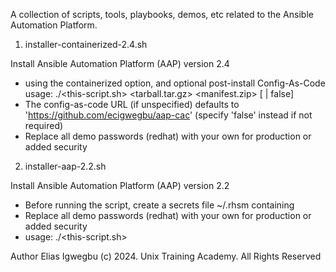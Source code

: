 A collection of scripts, tools, playbooks, demos, etc related to the Ansible Automation Platform.

1. installer-containerized-2.4.sh

  Install Ansible Automation Platform (AAP) version 2.4
  - using the containerized option, and optional post-install Config-As-Code
    usage: 
      ./<this-script.sh> <tarball.tar.gz> <manifest.zip> [<post-install-repo-url> | false]
  - The config-as-code URL (if unspecified) defaults to
    'https://github.com/ecigwegbu/aap-cac' (specify 'false' instead if not required)
  - Replace all demo passwords (redhat) with your own for production or added security

2. installer-aap-2.2.sh

  Install Ansible Automation Platform (AAP) version 2.2
  - Before running the script, create a secrets file 
    ~/.rhsm containing <redhat-username> <redhat-password>
  - Replace all demo passwords (redhat) with your own for production or added security
  - usage: 
      ./<this-script.sh>

Author Elias Igwegbu
(c) 2024. Unix Training Academy. All Rights Reserved
